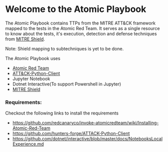 # Welcome to the Atomic Playbook

The Atomic Playbook contains TTPs from the MITRE ATT&CK framework mapped to the tests in the Atomic Red Team. It serves as a single resource to know about the tests, it's execution, detection and defense techniques from [MITRE Shield](https://shield.mitre.org).

Note: Shield mapping to subtechniques is yet to be done.

The Atomic Playbook uses
- [Atomic Red Team](https://github.com/redcanaryco/atomic-red-team)
- [ATT&CK-Python-Client](https://github.com/hunters-forge/ATTACK-Python-Client)
- Jupyter Notebook
- Dotnet Interactive(To support Powershell in Jupyter)
- [MITRE Shield](https://shield.mitre.org)


### Requirements: 

Checkout the following links to install the requirements
- https://github.com/redcanaryco/invoke-atomicredteam/wiki/Installing-Atomic-Red-Team
- https://github.com/hunters-forge/ATTACK-Python-Client
- https://github.com/dotnet/interactive/blob/master/docs/NotebooksLocalExperience.md
